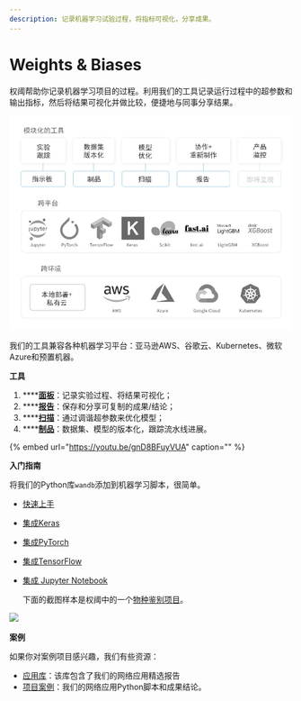 ```yaml
---
description: 记录机器学习试验过程，将指标可视化，分享成果。
---
```


# Weights & Biases

权阈帮助你记录机器学习项目的过程。利用我们的工具记录运行过程中的超参数和输出指标，然后将结果可视化并做比较，便捷地与同事分享结果。

![](../.gitbook/assets/image.jpeg)

我们的工具兼容各种机器学习平台：亚马逊AWS、谷歌云、Kubernetes、微软Azure和预置机器。

**工具**

1. \*\*\*\*[**面板**](https://docs.wandb.com/app)：记录实验过程、将结果可视化；
2. \*\*\*\*[**报告**](https://docs.wandb.com/reports)：保存和分享可复制的成果/结论；
3. \*\*\*\*[**扫描**](https://docs.wandb.com/sweeps)：通过调谐超参数来优化模型；
4. \*\*\*\*[**制品**](https://docs.wandb.com/artifacts)：数据集、模型的版本化，跟踪流水线进展。

{% embed url="https://youtu.be/gnD8BFuyVUA" caption="" %}

**入门指南**

将我们的Python库`wandb`添加到机器学习脚本，很简单。

* [快速上手](https://app.gitbook.com/@weights-and-biases/s/docs/~/drafts/-MKaPhwzNIegNuInaekR/quickstart)
* [集成Keras](https://app.gitbook.com/@weights-and-biases/s/docs/~/drafts/-MKaPhwzNIegNuInaekR/library/integrations/keras)
* [集成PyTorch ](https://github.com/wandb/gitbook/tree/0f88dd5fff8e406e4013b4fca5b75a9cf239e2df/@weights-and-biases/s/docs/~/drafts/-MKaPhwzNIegNuInaekR/library/integrations/pytorch/README.md)   
* [集成TensorFlow](https://app.gitbook.com/@weights-and-biases/s/docs/~/drafts/-MKaPhwzNIegNuInaekR/library/integrations/tensorflow)
* [集成 Jupyter Notebook ](https://github.com/wandb/gitbook/tree/0f88dd5fff8e406e4013b4fca5b75a9cf239e2df/@weights-and-biases/s/docs/~/drafts/-MKaPhwzNIegNuInaekR/library/integrations/jupyter/README.md)

  下面的截图样本是权阈中的一个[物种鉴别项目](https://wandb.ai/stacey/curr_learn/reports?view=stacey%2FSpecies%20Identification)。

![](../.gitbook/assets/screen-shot-2020-08-07-at-1.16.16-pm.png)

**案例**

如果你对案例项目感兴趣，我们有些资源：

* [应用库](https://wandb.ai/gallery)：该库包含了我们的网络应用精选报告
* [项目案例](https://github.com/wandb/gitbook/tree/0f88dd5fff8e406e4013b4fca5b75a9cf239e2df/@weights-and-biases/s/docs/~/drafts/-MKaPhwzNIegNuInaekR/examples/README.md)：我们的网络应用Python脚本和成果结论。

